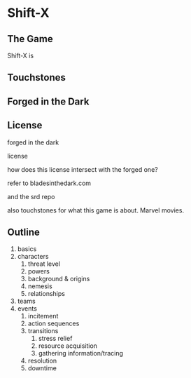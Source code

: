 # Shift-X

## The Game

Shift-X is 

## Touchstones

## Forged in the Dark

## License


forged in the dark

license

how does this license intersect with the forged one?

refer to bladesinthedark.com

and the srd repo


also touchstones for what this game is about. 
Marvel movies. 


## Outline

1. basics
2. characters
   1. threat level
   1. powers
   1. background & origins
   1. nemesis
   1. relationships
1. teams
1. events <!-- what is the structure of an event?  -->
   1. incitement
   1. action sequences <!--how much can we flex what an action sequence is? Can we think of the final scene in Jessica jones as an action sequence? It would be cool if we  could.-->
   1. transitions
      1. stress relief
      1. resource acquisition
      1. gathering information/tracing
   1. resolution <!-- A scene/sequence where the stakes are the highest -->
   1. downtime